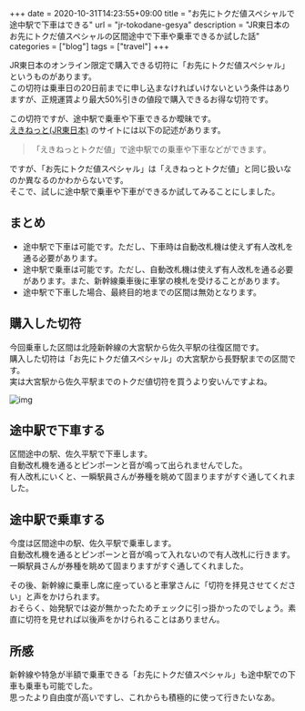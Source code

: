 +++ 
date = 2020-10-31T14:23:55+09:00
title = "お先にトクだ値スペシャルで途中駅で下車はできる"
url = "jr-tokodane-gesya"
description = "JR東日本のお先にトクだ値スペシャルの区間途中で下車や乗車できるか試した話"
categories = ["blog"]
tags = ["travel"]
+++

JR東日本のオンライン限定で購入できる切符に「お先にトクだ値スペシャル」というものがあります。  
この切符は乗車日の20日前までに申し込まなければいけないという条件はありますが、正規運賃より最大50%引きの値段で購入できるお得な切符です。  

この切符ですが、途中駅で乗車や下車できるか曖昧です。  
[えきねっと(JR東日本)](https://www10.eki-net.com/mp/p/top/tokudane/other.html) 
のサイトには以下の記述があります。

> 「えきねっとトクだ値」で途中駅での乗車や下車などができます｡

ですが、「お先にトクだ値スペシャル」は「えきねっとトクだ値」と同じ扱いなのか異なるのかわからないです。  
そこで、試しに途中駅で乗車や下車ができるか試してみることにしました。

## まとめ

- 途中駅で下車は可能です。ただし、下車時は自動改札機は使えず有人改札を通る必要があります。
- 途中駅で乗車は可能です。ただし、自動改札機は使えず有人改札を通る必要があります。また、新幹線乗車後に車掌の検札を受けることがあります。
- 途中駅で下車した場合、最終目的地までの区間は無効となります。

## 購入した切符

今回乗車した区間は北陸新幹線の大宮駅から佐久平駅の往復区間です。  
購入した切符は「お先にトクだ値スペシャル」の大宮駅から長野駅までの区間です。  
実は大宮駅から佐久平駅までのトクだ値切符を買うより安いんですよね。

![img](/img/post/20201031.jpg)

## 途中駅で下車する

区間途中の駅、佐久平駅で下車します。  
自動改札機を通るとピンポーンと音が鳴って出られませんでした。  
有人改札にいくと、一瞬駅員さんが券種を眺めて固まりますがすぐ通してくれました。  

## 途中駅で乗車する

今度は区間途中の駅、佐久平駅で乗車します。  
自動改札機を通るとピンポーンと音が鳴って入れないので有人改札に行きます。  
一瞬駅員さんが券種を眺めて固まりますがすぐ通してくれました。  

その後、新幹線に乗車し席に座っていると車掌さんに「切符を拝見させてください」と声をかけられます。  
おそらく、始発駅では姿が無かったためチェックに引っ掛かったのでしょう。素直に切符を見せれば以後声をかけられることはありません。

## 所感

新幹線や特急が半額で乗車できる「お先にトクだ値スペシャル」も途中駅での下車も乗車も可能でした。  
思ったより自由度が高いですし、これからも積極的に使って行きたいなあ。  
